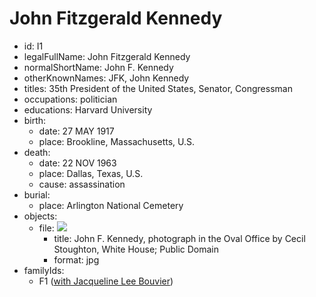 # John Fitzgerald Kennedy
- id: I1
- legalFullName: John Fitzgerald Kennedy
- normalShortName: John F. Kennedy
- otherKnownNames: JFK, John Kennedy
- titles: 35th President of the United States, Senator, Congressman
- occupations: politician
- educations: Harvard University
- birth:
  - date: 27 MAY 1917
  - place: Brookline, Massachusetts, U.S.
- death:
  - date: 22 NOV 1963
  - place: Dallas, Texas, U.S.
  - cause: assassination
- burial:
  - place: Arlington National Cemetery
- objects:
  - file: ![](https://upload.wikimedia.org/wikipedia/commons/thumb/c/c3/John_F._Kennedy%2C_White_House_color_photo_portrait.jpg/370px-John_F._Kennedy%2C_White_House_color_photo_portrait.jpg)
    - title: John F. Kennedy, photograph in the Oval Office by Cecil Stoughton, White House; Public Domain
    - format: jpg
- familyIds:
  - F1 ([with Jacqueline Lee Bouvier](../../families/F1))
